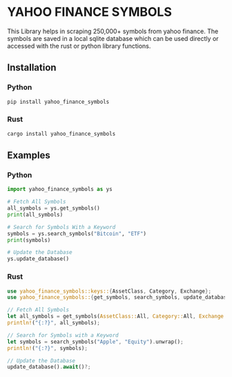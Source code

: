 # YAHOO FINANCE SYMBOLS

This Library helps in scraping 250,000+ symbols from yahoo finance. The symbols are saved in a local sqlite database which can be used directly or accessed with the rust or python library functions.

## Installation

### Python

``` bash
pip install yahoo_finance_symbols
```

### Rust

``` bash
cargo install yahoo_finance_symbols
```


## Examples

### Python

``` python
import yahoo_finance_symbols as ys

# Fetch All Symbols
all_symbols = ys.get_symbols()
print(all_symbols)

# Search for Symbols With a Keyword
symbols = ys.search_symbols("Bitcoin", "ETF")
print(symbols)

# Update the Database
ys.update_database()
```

### Rust

``` rust
use yahoo_finance_symbols::keys::{AssetClass, Category, Exchange};
use yahoo_finance_symbols::{get_symbols, search_symbols, update_database};

// Fetch All Symbols
let all_symbols = get_symbols(AssetClass::All, Category::All, Exchange::All)?;
println!("{:?}", all_symbols);

// Search for Symbols with a Keyword
let symbols = search_symbols("Apple", "Equity").unwrap();
println!("{:?}", symbols);

// Update the Database
update_database().await()?;
```

